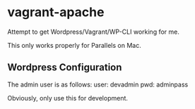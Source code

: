 # vagrant-apache
Attempt to get Wordpress/Vagrant/WP-CLI working for me.

This only works properly for Parallels on Mac.  

Wordpress Configuration
-----------------------

The admin user is as follows:
user: devadmin
pwd: adminpass

Obviously, only use this for development.